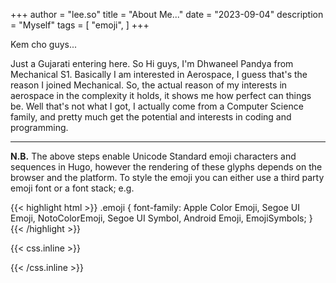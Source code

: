 +++
author = "lee.so"
title = "About Me..."
date = "2023-09-04"
description = "Myself"
tags = [
    "emoji",
]
+++

Kem cho guys...

Just a Gujarati entering here. So Hi guys, I'm Dhwaneel Pandya from Mechanical S1. Basically I am interested in Aerospace, I guess that's the reason I joined Mechanical. So, the actual reason of my interests in aerospace in the complexity it holds, it shows me how perfect can things be. Well that's not what I got, I actually come from a Computer Science family, and pretty much get the potential and interests in coding and programming.

---

**N.B.** The above steps enable Unicode Standard emoji characters and sequences in Hugo, however the rendering of these glyphs depends on the browser and the platform. To style the emoji you can either use a third party emoji font or a font stack; e.g.

{{< highlight html >}}
.emoji {
font-family: Apple Color Emoji, Segoe UI Emoji, NotoColorEmoji, Segoe UI Symbol, Android Emoji, EmojiSymbols;
}
{{< /highlight >}}

{{< css.inline >}}

<style>
.emojify {
	font-family: Apple Color Emoji, Segoe UI Emoji, NotoColorEmoji, Segoe UI Symbol, Android Emoji, EmojiSymbols;
	font-size: 2rem;
	vertical-align: middle;
}
@media screen and (max-width:650px) {
  .nowrap {
    display: block;
    margin: 25px 0;
  }
}
</style>

{{< /css.inline >}}
